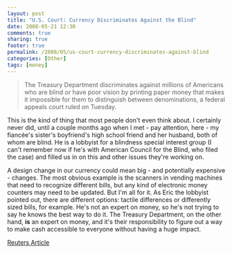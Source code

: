 ```yaml
---
layout: post
title: "U.S. Court: Currency Discriminates Against the Blind"
date: 2008-05-21 12:30
comments: true
sharing: true
footer: true
permalink: /2008/05/us-court-currency-discriminates-against-blind
categories: [Other]
tags: [money]
---
```

> The Treasury Department discriminates against millions of Americans who are blind or have poor vision by printing paper money that makes it impossible for them to distinguish between denominations, a federal appeals court ruled on Tuesday.

This is the kind of thing that most people don't even think about.  I certainly never did, until a couple months ago when I met - pay attention, here - my fiancée's sister's boyfriend's high school friend and her husband, both of whom are blind.  He is a lobbyist for a blindness special interest group (I can't remember now if he's with American Council for the Blind, who filed the case) and filled us in on this and other issues they're working on.

A design change in our currency could mean big - and potentially expensive - changes.  The most obvious example is the scanners in vending machines that need to recognize different bills, but any kind of electronic money counters may need to be updated.  But I'm all for it.  As Eric the lobbyist pointed out, there are different options: tactile differences or differently sized bills, for example.  He's not an expert on money, so he's not trying to say he knows the best way to do it.  The Treasury Department, on the other hand, **is** an expert on money, and it's their responsibility to figure out a way to make cash accessible to everyone without having a huge impact.

[Reuters Article](http://www.reuters.com/article/newsOne/idUSN2030825720080520)